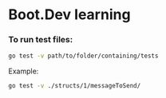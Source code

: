 # Boot.Dev learning

### To run test files:

```bash
go test -v path/to/folder/containing/tests
```

Example:

```bash
go test -v ./structs/1/messageToSend/
```
